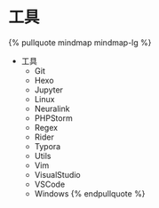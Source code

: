 # 工具

{% pullquote mindmap mindmap-lg %}
- 工具
    - Git
    - Hexo
    - Jupyter
    - Linux
    - Neuralink
    - PHPStorm
    - Regex
    - Rider
    - Typora
    - Utils
    - Vim
    - VisualStudio
    - VSCode
    - Windows 
{% endpullquote %}